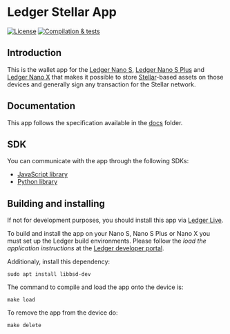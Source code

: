 # Ledger Stellar App

[![License](https://img.shields.io/badge/License-Apache%202.0-blue.svg)](https://opensource.org/licenses/Apache-2.0)
[![Compilation & tests](https://github.com/overcat/ledger-stellar/actions/workflows/ci-workflow.yml/badge.svg)](https://github.com/overcat/ledger-stellar/actions/workflows/ci-workflow.yml)

## Introduction

This is the wallet app for the [Ledger Nano S](https://shop.ledger.com/products/ledger-nano-s), [Ledger Nano S Plus](https://shop.ledger.com/pages/ledger-nano-s-plus) and [Ledger Nano X](https://shop.ledger.com/pages/ledger-nano-x) that makes it possible to store [Stellar](https://www.stellar.org/)-based assets on those devices and generally sign any transaction for the Stellar network.

## Documentation

This app follows the specification available in the [docs](./docs/) folder.

## SDK

You can communicate with the app through the following SDKs:

- [JavaScript library](https://github.com/LedgerHQ/ledger-live/blob/develop/libs/ledgerjs/packages/hw-app-str/README.md)
- [Python library](https://github.com/overcat/strledger)

## Building and installing

If not for development purposes, you should install this app via [Ledger Live](https://www.ledger.com/ledger-live).

To build and install the app on your Nano S, Nano S Plus or Nano X you must set up the Ledger build environments. Please follow the *load the application instructions* at the [Ledger developer portal](https://developers.ledger.com/docs/nano-app/load/).

Additionaly, install this dependency:

```shell
sudo apt install libbsd-dev
```

The command to compile and load the app onto the device is:

```shell
make load
```

To remove the app from the device do:

```shell
make delete
```